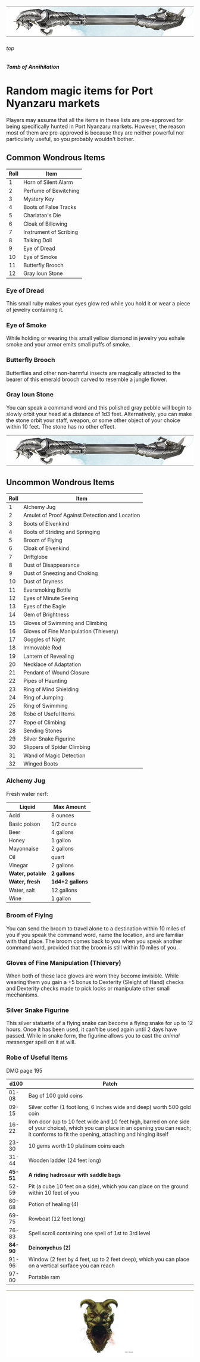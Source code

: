 
![immovable rod](../../images/immovable-rod.jpg)

###### top


##### Tomb of Annihilation

# Random magic items for Port Nyanzaru markets

Players may assume that all the items in these lists are pre-approved for being specifically hunted in Port Nyanzaru markets. However, the reason most of them are pre-approved is because they are neither powerful nor particularly useful, so you probably wouldn't bother.

## Common Wondrous Items

|Roll|Item|
|-|-|
|1|Horn of Silent Alarm|
|2|Perfume of Bewitching|
|3|Mystery Key|
|4|Boots of False Tracks|
|5|Charlatan's Die|
|6|Cloak of Billowing|
|7|Instrument of Scribing|
|8|Talking Doll|
|9|Eye of Dread|
|10|Eye of Smoke|
|11|Butterfly Brooch|
|12|Gray Ioun Stone|

### Eye of Dread
This small ruby makes your eyes glow red while you hold it or wear a piece of jewelry containing it.

### Eye of Smoke
While holding or wearing this small yellow diamond in jewelry you exhale smoke and your armor emits small puffs of smoke.

### Butterfly Brooch
Butterflies and other non-harmful insects are magically attracted to the bearer of this emerald brooch carved to resemble a jungle flower.

### Gray Ioun Stone
You can speak a command word and this polished gray pebble will begin to slowly orbit your head at a distance of 1d3 feet. Alternatively, you can make the stone orbit your staff, weapon, or some other object of your choice within 10 feet. The stone has no other effect.

![immovable rod](../../images/immovable-rod.jpg)

## Uncommon Wondrous Items

|Roll|Item|
|-|-|
|1|Alchemy Jug|
|2|Amulet of Proof Against Detection and Location|
|3|Boots of Elvenkind
|4|Boots of Striding and Springing
|5|Broom of Flying
|6|Cloak of Elvenkind
|7|Driftglobe
|8|Dust of Disappearance
|9|Dust of Sneezing and Choking
|10|Dust of Dryness
|11|Eversmoking Bottle
|12|Eyes of Minute Seeing
|13|Eyes of the Eagle
|14|Gem of Brightness
|15|Gloves of Swimming and Climbing
|16|Gloves of Fine Manipulation (Thievery)
|17|Goggles of Night
|18|Immovable Rod
|19|Lantern of Revealing
|20|Necklace of Adaptation
|21|Pendant of Wound Closure
|22|Pipes of Haunting
|23|Ring of Mind Shielding
|24|Ring of Jumping
|25|Ring of Swimming
|26|Robe of Useful Items
|27|Rope of Climbing
|28|Sending Stones
|29|Silver Snake Figurine
|30|Slippers of Spider Climbing
|31|Wand of Magic Detection
|32|Winged Boots

### Alchemy Jug

Fresh water nerf:

|Liquid|Max Amount|
|-|-|
|Acid|8 ounces|
|Basic poison|1/2 ounce|
|Beer|4 gallons|
|Honey|1 gallon|
|Mayonnaise|2 gallons|
|Oil|quart|
|Vinegar|2 gallons|
|**Water, potable**|**2 gallons**|
|**Water, fresh**|**1d4+2 gallons**|
|Water, salt|12 gallons|
|Wine|1 gallon|

### Broom of Flying
You can send the broom to travel alone to a destination within 10 miles of you if you speak the command word, name the location, and are familiar with that place. The broom comes back to you when you speak another command word, provided that the broom is still within 10 miles of you.


### Gloves of Fine Manipulation (Thievery)
When both of these lace gloves are worn they become invisible. While wearing them you gain a +5 bonus to Dexterity (Sleight of Hand) checks and Dexterity checks made to pick locks or manipulate other small mechanisms.

### Silver Snake Figurine
This silver statuette of a flying snake can become a flying snake for up to 12 hours. Once it has been used, it can't be used again until 2 days have passed. While in snake form, the figurine allows you to cast the _animal messenger_ spell on it at will.


### Robe of Useful Items
DMG page 195

|d100	|Patch|
|-|-|
|01-08|	Bag of 100 gold coins|
|09-15|	Silver coffer (1 foot long, 6 inches wide and deep) worth 500 gold coin
|16-22|	Iron door (up to 10 feet wide and 10 feet high, barred on one side of your choice), which you can place in an opening you can reach; it conforms to fit the opening, attaching and hinging itself
|23-30|	10 gems worth 10 platinum coins each|
|31-44|	Wooden ladder (24 feet long)|
|**45-51**|	**A riding hadrosaur with saddle bags**|
|52-59|	Pit (a cube 10 feet on a side), which you can place on the ground within 10 feet of you
|60-68|	Potion of healing (4)|
|69-75|	Rowboat (12 feet long)|
|76-83|	Spell scroll containing one spell of 1st to 3rd level
|**84-90**|	**Deinonychus (2)**|
|91-96|	Window (2 feet by 4 feet, up to 2 feet deep), which you can place on a vertical surface you can reach
|97-00|	Portable ram|

![the end](../../images/toa-end.jpg)

